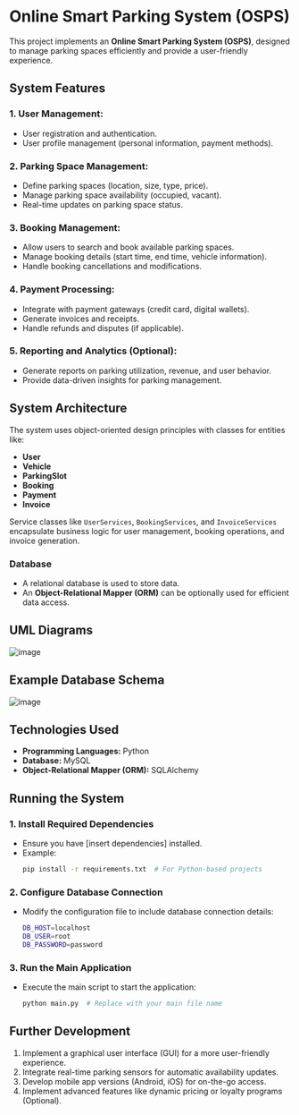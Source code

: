 
# Online Smart Parking System (OSPS)

This project implements an **Online Smart Parking System (OSPS)**, designed to manage parking spaces efficiently and provide a user-friendly experience.

## System Features

### 1. User Management:
- User registration and authentication.
- User profile management (personal information, payment methods).

### 2. Parking Space Management:
- Define parking spaces (location, size, type, price).
- Manage parking space availability (occupied, vacant).
- Real-time updates on parking space status.

### 3. Booking Management:
- Allow users to search and book available parking spaces.
- Manage booking details (start time, end time, vehicle information).
- Handle booking cancellations and modifications.

### 4. Payment Processing:
- Integrate with payment gateways (credit card, digital wallets).
- Generate invoices and receipts.
- Handle refunds and disputes (if applicable).

### 5. Reporting and Analytics (Optional):
- Generate reports on parking utilization, revenue, and user behavior.
- Provide data-driven insights for parking management.

## System Architecture

The system uses object-oriented design principles with classes for entities like:
- **User**
- **Vehicle**
- **ParkingSlot**
- **Booking**
- **Payment**
- **Invoice**

Service classes like `UserServices`, `BookingServices`, and `InvoiceServices` encapsulate business logic for user management, booking operations, and invoice generation.

### Database
- A relational database is used to store data.
- An **Object-Relational Mapper (ORM)** can be optionally used for efficient data access.

## UML Diagrams
![image](https://github.com/user-attachments/assets/215aecb1-b6e8-4c89-8484-c80580b2bec4)


## Example Database Schema
![image](https://github.com/user-attachments/assets/82458299-e569-4b87-b3a2-f689a7b8b4fe)


## Technologies Used

- **Programming Languages:** Python
- **Database:** MySQL
- **Object-Relational Mapper (ORM):** SQLAlchemy
  
## Running the System

### 1. Install Required Dependencies
- Ensure you have [insert dependencies] installed.
- Example:  
  ```bash
  pip install -r requirements.txt  # For Python-based projects
  ```

### 2. Configure Database Connection
- Modify the configuration file to include database connection details:
  ```bash
  DB_HOST=localhost
  DB_USER=root
  DB_PASSWORD=password
  ```

### 3. Run the Main Application
- Execute the main script to start the application:
  ```bash
  python main.py  # Replace with your main file name
  ```

## Further Development

1. Implement a graphical user interface (GUI) for a more user-friendly experience.
2. Integrate real-time parking sensors for automatic availability updates.
3. Develop mobile app versions (Android, iOS) for on-the-go access.
4. Implement advanced features like dynamic pricing or loyalty programs (Optional).


```
